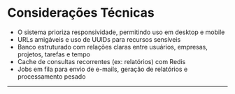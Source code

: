 # Considerações Técnicas

* O sistema prioriza responsividade, permitindo uso em desktop e mobile
* URLs amigáveis e uso de UUIDs para recursos sensíveis
* Banco estruturado com relações claras entre usuários, empresas, projetos, tarefas e tempo
* Cache de consultas recorrentes (ex: relatórios) com Redis
* Jobs em fila para envio de e-mails, geração de relatórios e processamento pesado

---
